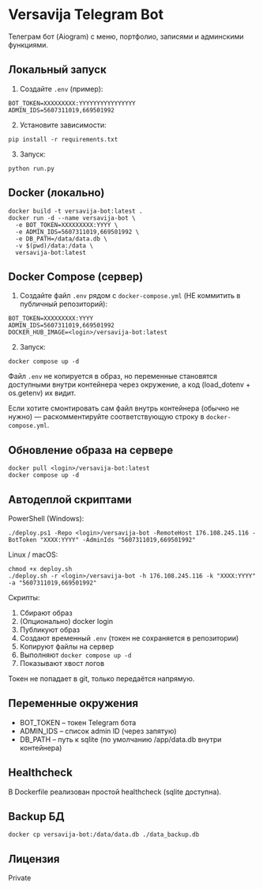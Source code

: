 # Versavija Telegram Bot

Телеграм бот (Aiogram) с меню, портфолио, записями и админскими функциями.

## Локальный запуск

1. Создайте `.env` (пример):
```
BOT_TOKEN=XXXXXXXXX:YYYYYYYYYYYYYYYY
ADMIN_IDS=5607311019,669501992
```
2. Установите зависимости:
```
pip install -r requirements.txt
```
3. Запуск:
```
python run.py
```

## Docker (локально)
```
docker build -t versavija-bot:latest .
docker run -d --name versavija-bot \
  -e BOT_TOKEN=XXXXXXXXX:YYYY \
  -e ADMIN_IDS=5607311019,669501992 \
  -e DB_PATH=/data/data.db \
  -v $(pwd)/data:/data \
  versavija-bot:latest
```

## Docker Compose (сервер)
1. Создайте файл `.env` рядом с `docker-compose.yml` (НЕ коммитить в публичный репозиторий):
```
BOT_TOKEN=XXXXXXXXX:YYYY
ADMIN_IDS=5607311019,669501992
DOCKER_HUB_IMAGE=<login>/versavija-bot:latest
```
2. Запуск:
```
docker compose up -d
```
Файл `.env` не копируется в образ, но переменные становятся доступными внутри контейнера через окружение, а код (load_dotenv + os.getenv) их видит.

Если хотите смонтировать сам файл внутрь контейнера (обычно не нужно) — раскомментируйте соответствующую строку в `docker-compose.yml`.

## Обновление образа на сервере
```
docker pull <login>/versavija-bot:latest
docker compose up -d
```

## Автодеплой скриптами

PowerShell (Windows):
```
./deploy.ps1 -Repo <login>/versavija-bot -RemoteHost 176.108.245.116 -BotToken "XXXX:YYYY" -AdminIds "5607311019,669501992"
```

Linux / macOS:
```
chmod +x deploy.sh
./deploy.sh -r <login>/versavija-bot -h 176.108.245.116 -k "XXXX:YYYY" -a "5607311019,669501992"
```

Скрипты:
1. Сбирают образ
2. (Опционально) docker login
3. Публикуют образ
4. Создают временный `.env` (токен не сохраняется в репозитории)
5. Копируют файлы на сервер
6. Выполняют `docker compose up -d`
7. Показывают хвост логов

Токен не попадает в git, только передаётся напрямую.

## Переменные окружения
- BOT_TOKEN – токен Telegram бота
- ADMIN_IDS – список admin ID (через запятую)
- DB_PATH – путь к sqlite (по умолчанию /app/data.db внутри контейнера)

## Healthcheck
В Dockerfile реализован простой healthcheck (sqlite доступна).

## Backup БД
```
docker cp versavija-bot:/data/data.db ./data_backup.db
```

## Лицензия
Private
